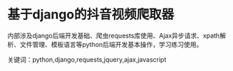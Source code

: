 # 基于django的抖音视频爬取器

内部涉及django后端开发基础、爬虫requests库使用、Ajax异步请求、xpath解析、文件管理、模板语言等python后端开发基本操作，学习练习使用。


关键词：python,django,requests,jquery,ajax,javascript
